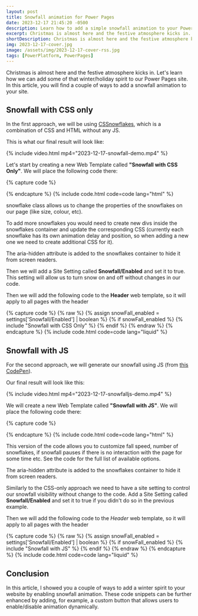 ```yaml
---
layout: post
title: Snowfall animation for Power Pages
date: 2023-12-17 21:45:20 -0500
description: Learn how to add a simple snowfall animation to your Power Pages site
excerpt: Christmas is almost here and the festive atmosphere kicks in. Check my latest post to learn couple of ways to add a simple snowfall animation to your Power Pages site
shortDescription: Christmas is almost here and the festive atmosphere kicks in. Check this post to learn couple of ways to add a simple snowfall animation to your Power Pages site
img: 2023-12-17-cover.jpg
image: /assets/img/2023-12-17-cover-rss.jpg
tags: [PowerPlatform, PowerPages]
---
```


Christmas is almost here and the festive atmosphere kicks in. Let's learn how we can add some of that winter/holiday spirit to our Power Pages site. In this article, you will find a couple of ways to add a snowfall animation to your site.

## Snowfall with CSS only

In the first approach, we will be using [CSSnowflakes](https://github.com/pajasevi/CSSnowflakes), which is a combination of CSS and HTML without any JS.

This is what our final result will look like:

{% include video.html mp4="2023-12-17-snowfall-demo.mp4" %}

Let's start by creating a new Web Template called **"Snowfall with CSS Only"**. We will place the following code there:

{% capture code %}
<style>
/* customizable snowflake styling */
.snowflake {
  color: #fff;
  font-size: 1em;
  font-family: Arial, sans-serif;
  text-shadow: 0 0 5px #000;
}

.snowflake,.snowflake .inner{animation-iteration-count:infinite;animation-play-state:running}@keyframes snowflakes-fall{0%{transform:translateY(0)}100%{transform:translateY(110vh)}}@keyframes snowflakes-shake{0%,100%{transform:translateX(0)}50%{transform:translateX(80px)}}.snowflake{position:fixed;top:-10%;z-index:9999;-webkit-user-select:none;user-select:none;cursor:default;animation-name:snowflakes-shake;animation-duration:3s;animation-timing-function:ease-in-out}.snowflake .inner{animation-duration:10s;animation-name:snowflakes-fall;animation-timing-function:linear}.snowflake:nth-of-type(0){left:1%;animation-delay:0s}.snowflake:nth-of-type(0) .inner{animation-delay:0s}.snowflake:first-of-type{left:10%;animation-delay:1s}.snowflake:first-of-type .inner,.snowflake:nth-of-type(8) .inner{animation-delay:1s}.snowflake:nth-of-type(2){left:20%;animation-delay:.5s}.snowflake:nth-of-type(2) .inner,.snowflake:nth-of-type(6) .inner{animation-delay:6s}.snowflake:nth-of-type(3){left:30%;animation-delay:2s}.snowflake:nth-of-type(11) .inner,.snowflake:nth-of-type(3) .inner{animation-delay:4s}.snowflake:nth-of-type(4){left:40%;animation-delay:2s}.snowflake:nth-of-type(10) .inner,.snowflake:nth-of-type(4) .inner{animation-delay:2s}.snowflake:nth-of-type(5){left:50%;animation-delay:3s}.snowflake:nth-of-type(5) .inner{animation-delay:8s}.snowflake:nth-of-type(6){left:60%;animation-delay:2s}.snowflake:nth-of-type(7){left:70%;animation-delay:1s}.snowflake:nth-of-type(7) .inner{animation-delay:2.5s}.snowflake:nth-of-type(8){left:80%;animation-delay:0s}.snowflake:nth-of-type(9){left:90%;animation-delay:1.5s}.snowflake:nth-of-type(9) .inner{animation-delay:3s}.snowflake:nth-of-type(10){left:25%;animation-delay:0s}.snowflake:nth-of-type(11){left:65%;animation-delay:2.5s}
</style>
<div class="snowflakes" aria-hidden="true">
  <div class="snowflake">
    <div class="inner">❅</div>
  </div>
  <div class="snowflake">
    <div class="inner">❅</div>
  </div>
  <div class="snowflake">
    <div class="inner">❅</div>
  </div>
  <div class="snowflake">
    <div class="inner">❅</div>
  </div>
  <div class="snowflake">
    <div class="inner">❅</div>
  </div>
  <div class="snowflake">
    <div class="inner">❅</div>
  </div>
  <div class="snowflake">
    <div class="inner">❅</div>
  </div>
  <div class="snowflake">
    <div class="inner">❅</div>
  </div>
  <div class="snowflake">
    <div class="inner">❅</div>
  </div>
  <div class="snowflake">
    <div class="inner">❅</div>
  </div>
  <div class="snowflake">
    <div class="inner">❅</div>
  </div>
  <div class="snowflake">
    <div class="inner">❅</div>
  </div>
</div>
{% endcapture %}
{% include code.html code=code lang="html" %}


snowflake class allows us to change the properties of the snowflakes on our page (like size, colour, etc).

To add more snowflakes you would need to create new divs inside the snowflakes container and update the corresponding CSS (currently each snowflake has its own animation delay and position, so when adding a new one we need to create additional CSS for it).

The aria-hidden attribute is added to the snowflakes container to hide it from screen readers.

Then we will add a Site Setting called **Snowfall/Enabled** and set it to true. This setting will allow us to turn snow on and off without changes in our code.

Then we will add the following code to the **Header** web template, so it will apply to all pages with the header

{% capture code %}
{% raw %}
{% assign snowFall_enabled = settings['Snowfall/Enabled'] | boolean %}
{% if snowFall_enabled %}
  {% include "Snowfall with CSS Only" %}
{% endif %}
{% endraw %}
{% endcapture %}
{% include code.html code=code lang="liquid" %}

## Snowfall with JS

For the second approach, we will generate our snowfall using JS (from [this CodePen](https://codepen.io/ethancopping/pen/ExrGYGG)).

Our final result will look like this:

{% include video.html mp4="2023-12-17-snowfalljs-demo.mp4" %}

We will create a new Web Template called **"Snowfall with JS"**. We will place the following code there:

{% capture code %}
<style>
.snow-container {
    position: fixed;
    top: 0;
    left: 0;
    overflow: hidden;
    width: 100vw;
    height: 100vh;
    z-index: 99999;
    pointer-events: none;
}

.snowflake {
    position: absolute;
    background-color: white;
    border-radius: 50%;
    opacity: 0.8;
    pointer-events: none;
}

@keyframes fall {
    0% {
        opacity: 0;
        transform: translateY(0);
    }
    10% {
        opacity: 1;
    }
    100% {
        opacity: 0.5;
        transform: translateY(100vh);
    }
}

@keyframes diagonal-fall {
    0% {
        opacity: 0;
        transform: translate(0, 0);
    }
    10% {
        opacity: 1;
    }
    100% {
        opacity: 0.25;
        transform: translate(10vw, 100vh);
    }
}
</style>
<script>
document.addEventListener("DOMContentLoaded", function () {
    const snowContainer = document.querySelector(".snow-container");

    const particlesPerThousandPixels = 0.1;
    const fallSpeed = 1; // controls fall speed
    const pauseWhenNotActive = true;
    const maxSnowflakes = 100; // controls max number of snowflakes
    const snowflakes = [];

    let snowflakeInterval;
    let isTabActive = true;

    function resetSnowflake(snowflake) {
        const size = Math.random() * 5 + 1;
        const viewportWidth = window.innerWidth - size; // Adjust for snowflake size
        const viewportHeight = window.innerHeight;

        snowflake.style.width = `${size}px`;
        snowflake.style.height = `${size}px`;
        snowflake.style.left = `${Math.random() * viewportWidth}px`; // Constrain within viewport width
        snowflake.style.top = `-${size}px`;

        const animationDuration = (Math.random() * 3 + 2) / fallSpeed;
        snowflake.style.animationDuration = `${animationDuration}s`;
        snowflake.style.animationTimingFunction = "linear";
        snowflake.style.animationName =
            Math.random() < 0.5 ? "fall" : "diagonal-fall";

        setTimeout(() => {
            if (parseInt(snowflake.style.top, 10) < viewportHeight) {
                resetSnowflake(snowflake);
            } else {
                snowflake.remove(); // Remove when it goes off the bottom edge
            }
        }, animationDuration * 1000);
    }

    function createSnowflake() {
        if (snowflakes.length < maxSnowflakes) {
            const snowflake = document.createElement("div");
            snowflake.classList.add("snowflake");
            snowflakes.push(snowflake);
            snowContainer.appendChild(snowflake);
            resetSnowflake(snowflake);
        }
    }

    function generateSnowflakes() {
        const numberOfParticles =
            Math.ceil((window.innerWidth * window.innerHeight) / 1000) *
            particlesPerThousandPixels;
        const interval = 5000 / numberOfParticles;

        clearInterval(snowflakeInterval);
        snowflakeInterval = setInterval(() => {
            if (isTabActive && snowflakes.length < maxSnowflakes) {
                requestAnimationFrame(createSnowflake);
            }
        }, interval);
    }

    function handleVisibilityChange() {
        if (!pauseWhenNotActive) return;

        isTabActive = !document.hidden;
        if (isTabActive) {
            generateSnowflakes();
        } else {
            clearInterval(snowflakeInterval);
        }
    }

    generateSnowflakes();

    window.addEventListener("resize", () => {
        clearInterval(snowflakeInterval);
        setTimeout(generateSnowflakes, 1000);
    });

    document.addEventListener("visibilitychange", handleVisibilityChange);
});
</script>
<div class="snow-container" aria-hidden="true"></div>
{% endcapture %}
{% include code.html code=code lang="html" %}

This version of the code allows you to customize fall speed, number of snowflakes, if snowfall pauses if there is no interaction with the page for some time etc. See the code for the full list of available options.

The aria-hidden attribute is added to the snowflakes container to hide it from screen readers.

Similarly to the CSS-only approach we need to have a site setting to control our snowfall visibility without change to the code. Add a Site Setting called **Snowfall/Enabled** and set it to true if you didn't do so in the previous example.

Then we will add the following code to the *Header* web template, so it will apply to all pages with the header

{% capture code %}
{% raw %}
{% assign snowFall_enabled = settings['Snowfall/Enabled'] | boolean %}
{% if snowFall_enabled %}
  {% include "Snowfall with JS" %}
{% endif %}
{% endraw %}
{% endcapture %}
{% include code.html code=code lang="liquid" %}

## Conclusion

In this article, I showed you a couple of ways to add a winter spirit to your website by enabling snowfall animation. These code snippets can be further enhanced by adding, for example, a custom button that allows users to enable/disable animation dynamically.


